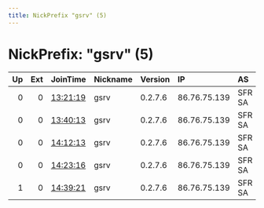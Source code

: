 ```yaml
---
title: NickPrefix "gsrv" (5)
---
```


# NickPrefix: "gsrv" (5)

|   Up |   Ext | JoinTime                                                                                            | Nickname   | Version   | IP           | AS     | CC   |   ORp |   Dirp | OS    | Contact   |   eFamMembers |
|-----:|------:|:----------------------------------------------------------------------------------------------------|:-----------|:----------|:-------------|:-------|:-----|------:|-------:|:------|:----------|--------------:|
|    0 |     0 | [13:21:19](https://metrics.torproject.org/rs.html#details/3B29344E467BCC9B715CA6072755C50D2D71BA32) | gsrv       | 0.2.7.6   | 86.76.75.139 | SFR SA | fr   |  9001 |      0 | Linux | None      |             1 |
|    0 |     0 | [13:40:13](https://metrics.torproject.org/rs.html#details/203A6246DAD5AFDEC5126A037A27ACE6C34CB128) | gsrv       | 0.2.7.6   | 86.76.75.139 | SFR SA | fr   |  9001 |      0 | Linux | None      |             1 |
|    0 |     0 | [14:12:13](https://metrics.torproject.org/rs.html#details/1C0158490BA8C8266FBA29F19D1A6350EA2F489D) | gsrv       | 0.2.7.6   | 86.76.75.139 | SFR SA | fr   |  9001 |      0 | Linux | None      |             1 |
|    0 |     0 | [14:23:16](https://metrics.torproject.org/rs.html#details/3B865F0912124764541CC5A531E8E4AE8E88D0E3) | gsrv       | 0.2.7.6   | 86.76.75.139 | SFR SA | fr   |  9001 |      0 | Linux | None      |             1 |
|    1 |     0 | [14:39:21](https://metrics.torproject.org/rs.html#details/6A6A8BD8EF9D1D6F27DD12C3241EC3C99115F6C0) | gsrv       | 0.2.7.6   | 86.76.75.139 | SFR SA | fr   |  9001 |      0 | Linux | None      |             1 |
